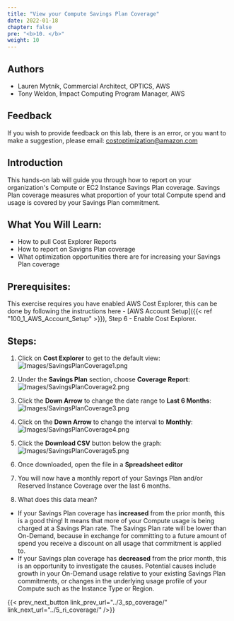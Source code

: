 ```yaml
---
title: "View your Compute Savings Plan Coverage"
date: 2022-01-18
chapter: false
pre: "<b>10. </b>"
weight: 10
---
```

## Authors
- Lauren Mytnik, Commercial Architect, OPTICS, AWS
- Tony Weldon, Impact Computing Program Manager, AWS

## Feedback
If you wish to provide feedback on this lab, there is an error, or you want to make a suggestion, please email: costoptimization@amazon.com

## Introduction
This hands-on lab will guide you through how to report on your organization's Compute or EC2 Instance Savings Plan coverage. Savings Plan coverage measures what proportion of your total Compute spend and usage is covered by your Savings Plan commitment. 

## What You Will Learn:
- How to pull Cost Explorer Reports
- How to report on Savigns Plan coverage
- What optimization opportunities there are for increasing your Savings Plan coverage

## Prerequisites: 
This exercise requires you have enabled AWS Cost Explorer, this can be done by following the instructions here - [AWS Account Setup]({{< ref "100_1_AWS_Account_Setup" >}}), Step 6 - Enable Cost Explorer.

## Steps: 

1. Click on **Cost Explorer** to get to the default view:
![Images/SavingsPlanCoverage1.png](/Cost/100_5_Cost_Visualization/Images/SavingsPlanCoverage1.png?classes=lab_picture_small)

2. Under the **Savings Plan** section, choose **Coverage Report**:
![Images/SavingsPlanCoverage2.png](/Cost/100_5_Cost_Visualization/Images/SavingsPlanCoverage2.png?classes=lab_picture_small)

3. Click the **Down Arrow** to change the date range to **Last 6 Months**:
![Images/SavingsPlanCoverage3.png](/Cost/100_5_Cost_Visualization/Images/SavingsPlanCoverage3.png?classes=lab_picture_small)

4. Click on the **Down Arrow** to change the interval to **Monthly**:
![Images/SavingsPlanCoverage4.png](/Cost/100_5_Cost_Visualization/Images/SavingsPlanCoverage4.png?classes=lab_picture_small)

5. Click the **Download CSV** button below the graph:
![Images/SavingsPlanCoverage5.png](/Cost/100_5_Cost_Visualization/Images/SavingsPlanCoverage5.png?classes=lab_picture_small)

6. Once downloaded, open the file in a **Spreadsheet editor**


7. You will now have a monthly report of your Savings Plan and/or Reserved Instance Coverage over the last 6 months. 

8. What does this data mean? 
- If your Savings Plan coverage has **increased** from the prior month, this is a good thing! It means that more of your Compute usage is being charged at a Savings Plan rate. The Savings Plan rate will be lower than On-Demand, because in exchange for committing to a future amount of spend you receive a discount on all usage that commitment is applied to. 
- If your Savings plan coverage has **decreased** from the prior month, this is an opportunity to investigate the causes. Potential causes include growth in your On-Demand usage relative to your existing Savings Plan commitments, or changes in the underlying usage profile of your Compute such as the Instance Type or Region. 




{{< prev_next_button link_prev_url="../3_sp_coverage/" link_next_url="../5_ri_coverage/" />}}